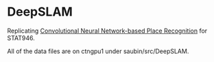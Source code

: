 # DeepSLAM
Replicating [Convolutional Neural Network-based Place Recognition](https://arxiv.org/abs/1411.1509) for STAT946.

All of the data files are on ctngpu1 under saubin/src/DeepSLAM.

